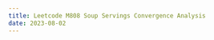 ```yaml
---
title: Leetcode M808 Soup Servings Convergence Analysis
date: 2023-08-02
---
```

<link rel="stylesheet" href="https://yjian012.github.io/Yi-blog/styles.css">
    <!--markdown-->
    <!--script src='https://polyfill.io/v3/polyfill.min.js?features=es6'/-->
    <script src='https://cdnjs.cloudflare.com/ajax/libs/jquery/3.1.1/jquery.min.js' type='text/javascript'/>
    <script src='https://cdnjs.cloudflare.com/ajax/libs/highlight.js/9.9.0/highlight.min.js' type='text/javascript'/>
    <script src='https://cdnjs.cloudflare.com/ajax/libs/showdown/1.6.2/showdown.min.js' type='text/javascript'/>
    <link href='https://cdnjs.cloudflare.com/ajax/libs/highlight.js/9.9.0/styles/default.min.css' id='markdown' rel='stylesheet'/>
    
    <!--markdown then mathjax-->
    <script>
        function loadScript(src){
          return new Promise(function(resolve, reject){
            let script = document.createElement(&#39;script&#39;);
            script.src = src;
            script.onload = () =&gt; resolve(script);
            script.onerror = () =&gt; reject(new Error(`Script load error for ${src}`));
            document.head.append(script);
          });
        }
        loadScript(&quot;https://yjian012.github.io/Yi-blog/markdown-highlight-in-blogger.js&quot;).then(script=&gt;loadScript(&quot;https://yjian012.github.io/Yi-blog/scripts.js&quot;));
      //https://mxp22.surge.sh/markdown-highlight-in-blogger.js
    </script>
<pre>M808 description:
<blockquote>
  There are two types of soup: type A and type B. Initially, we have $n$ ml of each type of soup. There are four kinds of operations:
   1. Serve 100 ml of soup A and 0 ml of soup B,
   2. Serve 75 ml of soup A and 25 ml of soup B,
   3. Serve 50 ml of soup A and 50 ml of soup B, and
   4. Serve 25 ml of soup A and 75 ml of soup B.
  When we serve some soup, we give it to someone, and we no longer have it. Each turn, we will choose from the four operations with an equal probability 0.25. If the remaining volume of soup is not enough to complete the operation, we will serve as much as possible. We stop once we no longer have some quantity of both types of soup.
  Note that we do not have an operation where all 100 ml's of soup B are used first.
  Return the probability that soup A will be empty first, plus half the probability that A and B become empty at the same time. Answers within $10^{-5}$ of the actual answer will be accepted.

Constraints:
  $0<=n<=10^9$</blockquote>
</pre>
<pre>
It's not difficult to find the algorithm, if one notices the recursive nature of the problem: State $(A,B) \rightarrow (A-100,B)$ or $(A-75,B-25)$ or $(A-50,B-50)$ or $(A-25,B-75)$.
But the upper bound of $n$ is $10^9$. Are we supposed to build a $10^9$ by $10^9$ table? How much time would that take?

It's easy to see that we can simplify the conditions a little bit. Apparently if the quantity is not a multiple of 25, the situation is the same as when the quantity is the next multiple of 25. So let's convert $n$ to the ceiling of its ratio to 25.
Now we can change the 4 operations to: $(m,n) \rightarrow (m-4,n-0)$ or $(m-3,n-1)$ or $(m-2,n-2)$ or $(m-1,n-3)$.
So it's easy to tell that the probability to win from the state $(m,n)$ is, $p(m,n)=\frac{1}{4}(p(m-4,n-0)+p(m-3,n-1)+p(m-2,n-2)+p(m-1,n-3))$.
The base cases are, $p(m,n)=\begin{cases} 0 & \text{if $m>0,n\leq0$}\\ 1 & \text{if $m\leq 0,n>0$}\\ 0.5 & \text{if $m\leq 0,n\leq 0$}\end{cases}$.

We could apply this subroutine recursively until we reach one of the base cases, but that would be very inefficient. The first important thing is we should memoize the intermediate results. We can do that in multiple ways. I chose the bottom up approach, i.e. just build the entire table. And since the conditions don't change, once I have the table, I can simply take a value from the table for any input.

But still, that would be a $4\times 10^7$ by $4\times 10^7$ table. Can we do better than that?
Here's the second crucial thing to notice: The larger $n$ is, the higher the probability that soup A will be empty first becomes, because there's a higher chance that we will serve more soup A than soup B in each step, we would expect soup A to decrease faster than soup B. If it keeps increasing, we can stop at the $n$ such that $p(n,n)>1-10^{-5}$, because for larger inputs, the difference between the result and 1 is always less than $10^{-5}$, so we can simply return 1!

The following program, which I submitted, is based on this intuition. It took 0ms, pretty fast.
</pre>
<pre class="markdown">
```cpp
vector&lt;vector&lt;double>> tab;
bool first=true;
int oneTh=INT_MAX;
double check(int i,int j){
    if(i&lt;0) return (1.0+(j>=0))/2;
    if(j&lt;0) return 0;
    return tab[i][j];
}
double avg(int i,int j){
    if(i==-1){if(j==-1) return 0.5;return 1.0;}
    if(j==-1) return 0.0;
    return 0.25*(check(i-4,j)+check(i-3,j-1)+check(i-2,j-2)+check(i-1,j-3));
}
void init(){
    first=false;
    for(int n=1;n&lt;=40000000;++n){
        for(int i=0;i&lt;n-1;++i) tab[i].emplace_back(avg(i,n-1));
        if(1.0-avg(n-1,n-1)&lt;0.00001){oneTh=n;break;}
        vector&lt;double> tmp;
        for(int i=0;i&lt;n;++i) tmp.emplace_back(avg(n-1,i));
        tab.emplace_back(move(tmp));
        // cout&lt;&lt;"n="&lt;&lt;n&lt;&lt;endl;
        // for(auto& v:tab){
        //     for(auto e:v) cout&lt;&lt;e&lt;&lt;",";
        //     cout&lt;&lt;endl;
        // }
    }
}
class Solution {
public:
    double soupServings(int n) {
        if(first) init();
        if((n=(n+24)/25)>=oneTh) return 1.0;
        if(n==0) return 0.5;
        return tab[n-1][n-1];
    }
};
```
</pre>
<pre>
(In the submission page, all the sample submissions that take less than 100ms use some magic number like "if(n>5000)" or "if(n>10000)", but the threshold could be easily determined during the computation.)
</pre>
<pre>
The main reason for this article is not about the program, so let's go back to the assumption. The assumption is based on our intuition, but can we prove it rigorously? Let's think about it!
The editorial of that problem on leetcode demonstrates the law of large numbers. But the fact that the probability converges to 1 doesn't justify the statement that after we first encounter a value $\geq 1-0.00001$, all the values afterwards satisfy it too.
Consider the function $f(x)=e^{-x/100}\cos^2(x/100)$. We know that it converges to 0 as $x\rightarrow\infty$, but that doesn't mean that we can stop when we encounter a value less than the criterion for the first time, because the values will keep increasing and decreasing alternately! So what we really need is a proof that it increases monotonically, or an upper bound such that even if it starts to increase again, it will never exceed the upper bound.

The probabilities that we calculate form a table, which we can represent as a grid graph. To make it easier to see, let's rotate it by $45^{\circ}$:
</pre>
![image](M808. Soup Servings graph1.png)
<pre>
The value at each cell is the average of another 4 cells, and if the cells are outside the grid, the value is 0 or 1 or 0.5 respectively in the regions shown on the figure:
</pre>
![image](M808. Soup Servings graph2.png)
<pre>
(From here, immediately we find two optimizations to our program: First, it's unnecessary to calculate half of the numbers in the grid. Because we only need the values at $(n,n)$, all the elements that we'll ever use are either in $(odd,odd)$ cells or $(even,even)$ ones. Second, we only need one layer of the values to construct the next layer. So instead of saving the entire table, we could just use two vectors to store the current layer and the next layer, which saves a lot of space. That will do for all odd $n$s, then we do the same to fill in all the even ones. Another possible optimization is, to find the last $p(n,n)$, we just need the values of the cells between these two lines, so we can start to shrink the vectors after half way through, which cuts the space complexity by half again. But that's only if we already know the last value of $n$, and it's probably going to be a little more complicated to implement.)

(From here on, "next layer" means two rows downwards, e.g. from coordinate (1,1) to (3,3) is one layer down.)

What we want is, a proof that the values at the cells in the middle increases monotonically as it goes downward, or an upper bound of those values as a function of the number of steps.

Since we've seen the law of large numbers, maybe we can continue on that path?
The central limit theorem states that with i.i.d variables, their average will converge to normal distribution.
The problem can be seen as a random walk: We start at the origin, each time we may take 1 step left, or no move, or 1 step right, or 2 steps right, each with probability 1/4, and we want to find out the probability that we are at location $l$ after $n$ steps. It's easy to find the expectation of the variables $\mu_0=(-1+0+1+2)/4=1/2$, and the variance $\sigma_0^2=(1+0+1+4)/4 - 1/4=5/4$.

If we start from $(n,n)$, we will move out of the grid in at most $\frac{n}{2}$ steps. By then, the range of our final location is $[-\frac{n}{2},n]$. The expectation of the summation is $\mu=\frac{n}{4}$. Let's show them on the figure:
</pre>
![image](M808. Soup Servings graph3.png)
<pre>
If you're thinking "wait a minute - once we reach either one of the boundaries, we can't keep going, so how can we map the probability distribution along the boundaries to the line?", that's good thinking! Because indeed, it's not a one on one map. But we only cares about the summation of the probabilities, and notice that if our final location is in the 0 or 1 region, we must have come through the corresponding boundary, and if we come through either one of the boundaries, we won't be able to leave that region. That means, the summation of the probabilitese from $-\frac{n}{2}$ to 0 and from 0 to $n$ corresponds to the probability of B empty and A empty respectively. There is a discrepancy, though, because if we reach the first 3 rows inside the grid, we may enter the 0.5 region. But as $n$ increases, that probability converges to zero.

So, let's compute the probability distribution of our final location on that horizontal line. The central limit theorem states that the probability distribution should converge to a normal distribution with expectation  $\mu=\frac{n}{4}$ and variance $\sigma^2=\frac{5n}{8}$. The probability of A empty is
$$P=1-\int_{-\infty}^0 \mathcal{N}\left(\frac{n}{4},\sqrt{\frac{5n}{8}}\right) dx$$
We can manipulate the variable a little to convert it to an integration on the standard normal distribution:
$$P=1-\sqrt{\frac{5n}{8}}\int_{-\infty}^{-\frac{n}{4}\sqrt{\frac{8}{5n}}} \mathcal{N}(0,1) dx$$
$$=1-\sqrt{\frac{5n}{8}}\frac{1+\text{erf}(-\sqrt{\frac{n}{20}})}{2}$$

Now we can easily find out the threshold based on this approximation, in one line:
</pre>
<pre class="markdown">
```cpp
    for(int i=1;i&lt;2000;++i) if((1+erf(-sqrt(i/20.0)))*sqrt(5*i/32.0)&lt;0.00001) {cout&lt;&lt;"i="&lt;&lt;i;break;}
```
</pre>
<pre>
We get $i=230$, which corresponds to an original value of $230\times 25=5750$.
The threshold I got from my program is $oneTh=179$, which corresponds to an original value of $4475$.
How close is this approximation? Let's find out the differences:
</pre>
<pre class="markdown">
```cpp
    for(int i=1;i&lt;tab.size();++i) cout&lt;&lt;setw(8)&lt;&lt;tab[i][i]&lt;&lt;" - "&lt;&lt;setw(8)&lt;&lt;(f=1-(1+erf(-sqrt(i/20.0)))*sqrt(5*i/32.0))&lt;&lt;" = "&lt;&lt;setw(8)&lt;&lt;tab[i][i]-f&lt;&lt;endl;
```
</pre>
<pre>
Output:
   0.625 - 0.702813 = -0.0778132
 0.65625 -    0.634 = 0.0222501
 0.71875 - 0.600243 = 0.118507
0.742188 - 0.583299 = 0.158888
0.757812 - 0.576178 = 0.181635
0.785156 - 0.575349 = 0.209808
0.796875 - 0.578759 = 0.218116
0.817871 - 0.585105 = 0.232766
0.827637 - 0.593511 = 0.234126
0.844849 - 0.603362 = 0.241487
0.852173 - 0.614214 = 0.237959
0.866699 - 0.625739 =  0.24096
0.872559 -  0.63769 = 0.234868
0.884827 - 0.649881 = 0.234946
0.889633 - 0.662167 = 0.227466
0.900076 - 0.674438 = 0.225637
0.904058 - 0.686609 =  0.21745
0.913005 - 0.698613 = 0.214392
0.916344 -   0.7104 = 0.205944
0.924045 - 0.721932 = 0.202114
 0.92687 - 0.733179 =  0.19369
0.933526 - 0.744121 = 0.189404
 0.93593 - 0.754743 = 0.181187
0.941703 - 0.765035 = 0.176668
0.943762 - 0.774991 = 0.168771
0.948783 - 0.784609 = 0.164174
0.950555 - 0.793889 = 0.156667
0.954934 - 0.802832 = 0.152102
0.956464 - 0.811443 = 0.145021
0.960291 - 0.819727 = 0.140564
0.961618 -  0.82769 = 0.133927
0.964968 -  0.83534 = 0.129628
0.966121 - 0.842684 = 0.123438
0.969061 -  0.84973 = 0.119331
0.970066 - 0.856487 = 0.113579
0.972648 - 0.862964 = 0.109684
0.973525 - 0.869169 = 0.104356
0.975797 - 0.875113 = 0.100684
0.976565 - 0.880803 = 0.0957618
0.978566 - 0.886249 = 0.0923166
0.979239 -  0.89146 = 0.0877792
0.981004 - 0.896444 = 0.0845595
0.981595 - 0.901211 = 0.0803844
0.983153 - 0.905767 = 0.0773854
0.983673 - 0.910123 = 0.0735498
0.985049 - 0.914285 = 0.0707642
0.985506 - 0.918261 = 0.0672452
0.986724 -  0.92206 = 0.0646639
0.987127 - 0.925688 = 0.0614394
0.988204 - 0.929152 = 0.0590524
 0.98856 -  0.93246 = 0.0561005
0.989515 - 0.935617 = 0.0538971
0.989829 - 0.938631 = 0.0511974
0.990675 - 0.941508 = 0.0491667
0.990953 - 0.944253 = 0.0466995
0.991703 - 0.946872 = 0.0448306
0.991949 - 0.949371 = 0.0425775
0.992614 - 0.951755 = 0.0408595
0.992832 - 0.954029 = 0.0388033
0.993423 - 0.956197 = 0.0372257
0.993616 - 0.958266 = 0.0353502
0.994141 - 0.960238 = 0.0339031
0.994312 - 0.962119 = 0.0321933
0.994779 - 0.963912 = 0.0308669
 0.99493 - 0.965622 = 0.0293089
0.995346 - 0.967251 = 0.0280942
 0.99548 - 0.968805 = 0.0266751
 0.99585 - 0.970286 = 0.0255634
0.995969 - 0.971698 = 0.0242713
0.996298 - 0.973043 = 0.0232546
0.996404 - 0.974325 = 0.0220786
0.996697 - 0.975547 = 0.0211493
0.996791 - 0.976712 = 0.0200793
0.997052 - 0.977821 = 0.0192303
0.997136 - 0.978879 = 0.018257
0.997368 - 0.979886 = 0.0174819
0.997443 - 0.980846 = 0.0165967
 0.99765 - 0.981761 = 0.0158893
0.997716 - 0.982632 = 0.0150846
0.997901 - 0.983462 = 0.0144392
 0.99796 - 0.984252 = 0.0137078
0.998125 - 0.985006 = 0.0131192
0.998177 - 0.985723 = 0.0124545
0.998324 - 0.986406 = 0.011918
0.998371 - 0.987057 = 0.0113141
0.998502 - 0.987677 = 0.0108252
0.998544 - 0.988268 = 0.0102766
0.998661 -  0.98883 = 0.00983115
0.998699 - 0.989366 = 0.00933291
0.998803 - 0.989876 = 0.00892724
0.998836 - 0.990362 = 0.00847478
 0.99893 - 0.990824 = 0.00810543
0.998959 - 0.991265 = 0.00769461
0.999043 - 0.991684 = 0.0073584
0.999069 - 0.992084 = 0.00698545
0.999144 - 0.992464 = 0.00667947
0.999167 - 0.992826 = 0.00634094
0.999234 - 0.993171 = 0.00606255
0.999255 -   0.9935 = 0.0057553
0.999314 - 0.993812 = 0.00550206
0.999333 -  0.99411 = 0.00522323
0.999386 - 0.994393 = 0.00499291
0.999403 - 0.994663 = 0.00473991
0.999451 -  0.99492 = 0.00453047
0.999466 - 0.995165 = 0.00430092
0.999508 - 0.995398 = 0.00411051
0.999522 - 0.995619 = 0.00390226
 0.99956 -  0.99583 = 0.00372917
0.999572 - 0.996031 = 0.00354026
0.999606 - 0.996223 = 0.00338295
0.999616 - 0.996405 = 0.0032116
0.999647 - 0.996578 = 0.00306864
0.999656 - 0.996743 = 0.00291323
0.999684 -   0.9969 = 0.00278334
0.999692 -  0.99705 = 0.0026424
0.999717 - 0.997192 = 0.0025244
0.999724 - 0.997328 = 0.00239658
0.999746 - 0.997457 = 0.00228939
0.999753 - 0.997579 = 0.00217349
0.999772 - 0.997696 = 0.00207614
0.999779 - 0.997808 = 0.00197105
0.999796 - 0.997913 = 0.00188264
0.999802 - 0.998014 = 0.00178736
0.999817 -  0.99811 = 0.00170708
0.999822 - 0.998202 = 0.0016207
0.999836 - 0.998288 = 0.0015478
0.999841 - 0.998371 = 0.0014695
0.999853 -  0.99845 = 0.00140331
0.999857 - 0.998525 = 0.00133233
0.999868 - 0.998596 = 0.00127225
0.999872 - 0.998664 = 0.00120791
0.999882 - 0.998729 = 0.00115337
0.999885 -  0.99879 = 0.00109505
0.999894 - 0.998849 = 0.00104556
0.999897 - 0.998904 = 0.000992697
0.999905 - 0.998957 = 0.000947776
0.999908 - 0.999008 = 0.000899868
0.999915 - 0.999056 = 0.000859103
0.999917 - 0.999101 = 0.000815685
0.999924 - 0.999145 = 0.000778694
0.999926 - 0.999186 = 0.000739347
0.999932 - 0.999226 = 0.000705783
0.999933 - 0.999263 = 0.000670127
0.999939 - 0.999299 = 0.000639675
 0.99994 - 0.999333 = 0.000607365
0.999945 - 0.999365 = 0.000579738
0.999946 - 0.999396 = 0.00055046
0.999951 - 0.999425 = 0.000525398
0.999952 - 0.999453 = 0.000498869
0.999956 -  0.99948 = 0.000476135
0.999957 - 0.999505 = 0.000452098
 0.99996 - 0.999529 = 0.000431477
0.999961 - 0.999552 = 0.000409699
0.999964 - 0.999573 = 0.000390995
0.999965 - 0.999594 = 0.000371264
0.999968 - 0.999614 = 0.0003543
0.999969 - 0.999632 = 0.000336424
0.999971 -  0.99965 = 0.00032104
0.999972 - 0.999667 = 0.000304845
0.999974 - 0.999683 = 0.000290893
0.999975 - 0.999699 = 0.000276222
0.999977 - 0.999713 = 0.00026357
0.999977 - 0.999727 = 0.000250279
0.999979 -  0.99974 = 0.000238807
 0.99998 - 0.999753 = 0.000226767
0.999981 - 0.999765 = 0.000216365
0.999982 - 0.999776 = 0.000205459
0.999983 - 0.999787 = 0.000196027
0.999984 - 0.999798 = 0.000186147
0.999985 - 0.999807 = 0.000177596
0.999985 - 0.999817 = 0.000168647
0.999986 - 0.999826 = 0.000160895
0.999987 - 0.999834 = 0.000152789
0.999988 - 0.999842 = 0.00014576
0.999988 -  0.99985 = 0.000138418
0.999989 - 0.999857 = 0.000132047
0.999989 - 0.999864 = 0.000125396

Indeed, the numeric evidence of convergence is very convincing.

But wait a minute... Does this count as a proof? Is it rigorous?

The simple answer is, no.
Because we can tell that it converges to normal distribution as $n$ goes to infinity, but we still don't know how fast it converges to that! We can tell that for the normal distribution we can stop at a certain $n$, but we don't have proof that the normal distribution is close enough to the actual distributon!
Wikipedia states that
<blockquote>If the third central moment $E[(X_1-\mu)^3]$ exists and is finite, then the speed of convergence is at least on the order of $1/\sqrt{n}$ (see Berry–Esseen theorem). Stein's method can be used not only to prove the central limit theorem, but also to provide bounds on the rates of convergence for selected metrics.</blockquote>
Apparently the third central moment is finite for our distribution, but a convergence speed of $1/\sqrt{n}$ is too slow for our problem. The criterion is $10^{-5}$, that would require $10^{10}$ steps, which corresponds to $n=2\times 10^{10}$, larger than the maximum of the constraint! I haven't looked into this "Stein's method", I wonder if it provides a higher lower bound on the speed. Also notice that, we not only need to bound the difference between the probability densities, we also need to bound the difference between the cumulative distribution function, since what we need is the value of the integration. 

We can also tell that the value approximated by normal distribution seems to be a lower bound of the actual value, except for the first one. But unless we can prove it, it's just an observation.

What if we don't use an approximation? What if we just sum up the discrete probabilities?
If we use the recursive relationship twice, we get:
$p(m,n)=\frac{1}{4}(p(m-4,n)+p(m-3,n-1)+p(m-2,n-2)+p(m-1,n-3))$
$=\left(\frac{1}{4}\right)^2(p(m-8,n)+2p(m-7,n-1)+3p(m-6,n-2)+4p(m-5,n-3)+3p(m-4,n-4)+2p(m-3,n-5)+p(m-2,n-6))$
And the pattern continues. The coefficients goes like this:
               1   1   1   1
           1   2   3   4   3   2   1
        1  3   6   10  12  12  10  6   3   1
    1   4  10  20  31  40  44  40  31  20  10  4  1
(more rows up to the 11th:
1,5,15,35,65,101,135,155,155,135,101,65,35,15,5,1,
1,6,21,56,120,216,336,456,546,580,546,456,336,216,120,56,21,6,1,
1,7,28,84,203,413,728,1128,1554,1918,2128,2128,1918,1554,1128,728,413,203,84,28,7,1,
1,8,36,120,322,728,1428,2472,3823,5328,6728,7728,8092,7728,6728,5328,3823,2472,1428,728,322,120,36,8,1,
1,9,45,165,486,1206,2598,4950,8451,13051,18351,23607,27876,30276,30276,27876,23607,18351,13051,8451,4950,2598,1206,486,165,45,9,1,
1,10,55,220,705,1902,4455,9240,17205,29050,44803,63460,82885,100110,112035,116304,112035,100110,82885,63460,44803,29050,17205,9240,4455,1902,705,220,55,10,1,
1,11,66,286,990,2882,7282,16302,32802,59950,100298,154518,220198,291258,358490,411334,440484,440484,411334,358490,291258,220198,154518,100298,59950,32802,16302,7282,2882,990,286,66,11,1,)

On each row, each number is the sum of 4 numbers of the previous row: 2 position to the left of the one above it, 1 position to the left, directly above it, and one to the right, and if it goes out of the boundary, it's considered 0.
Over all, there's an extra coefficient of $\frac{1}{4^t}$ to normalize the probability to one.
Each row has one more element on the left and two more on the right. The vertical line in our figure corresponds to the vertical line of {1,3,10,31...}. If we take the 4th layer of the even cells (coordinate (8,8) in the table below) as an example, the total probability is
$$\frac{1}{4^4}(31\times 0.5 + 40 + 44 + 40 + 31 + 20 + 10 + 4 + 1)=0.802734375$$
(For odd layers, it will recurse back to the row above the line in the figure, so there will be 3 elements multiplied by 0.5. Just a little more complicated.)
This is larger the actual result 0.796875. The reason is simple: When we enter the 0 region, there's a chance that we land at the boundary (coordinate (4,-1)), then there's a 1/4 chance that we enter 0.5, which is impossible since we should already stop once we're outside the grid. There are 3 ways to get to that cell, this gives an extra value of $0.5(3\times \frac{1}{4^3} \times \frac{1}{4})$. Removing this discrepancy gives the correct result.
But as $n$ increases, the discrepancy should converge to 0 exponentially.
So, if we can prove that the sum of the numbers before the middle line converges to zero monotonically, then we're done.
The first few sums are
$$(1 + 0.5)/4 =0.375$$
$$(1+2+3\times 0.5)/4^2=0.28125$$
$$(1+3+6+10\times 0.5)/4^3=0.234375$$
$$(1+4+10+20+31\times 0.5)/4^4=0.197265625$$
If we can find a closed form of this summation, it would be very helpful.
It's easy to find the equation for the first 4 terms from the recurrence relationship. The first is always 1, the second is $t$, the third is $1+\dots+t = t(t+1)/2$, the fourth is $t(t+1)(t+2)/6$ based on the fact $f_4(t)-f_4(t-1)=t(t+1)/2$, the fifth has this recurrence relation $f_5(t)-f_5(t-1)=(t-1)(t^2+4t+6)/6$ and increases as $t^4/24$. So in general, the $k$th term is a polynomial of degree $k-1$ where the coefficient of the leading term is $\frac{1}{(k-1)!}$. It's quite similar to the binomial coefficients, just more complicated. Maybe the techniques to bound <a href="https://mathoverflow.net/questions/17202/sum-of-the-first-k-binomial-coefficients-for-fixed-n">the partial sum of binomial coefficients</a> can be applied here, too. We're basically trying to bound the sum of the first $t+1$ (or $t+2$ for odd layers) terms of these unnamed coefficients, where the length of the row is $3t+1$. Based on the fact that it's less than the Gaussian distribution approximation, maybe the <a href="https://en.wikipedia.org/wiki/Chernoff_bound">Chernoff bound</a> can be applied here, too. This seems to be the most promising direction. I'll take a look at these when I have more time...
</pre>
<pre id="230803">
[2023 08 03 update]

I figured out how to prove the upper bound after giving it a litte more thought!
So, basically the idea is (Thanks to <a href="https://leetcode.com/problems/soup-servings/editorial/comments/1998619">user2575jO on leetcode</a>), we can write one step as two steps merged together: choosing from $\{-1,0,1,2\}$ each with $p=1/4$ is equivalent to first choosing from $\{0,2\}$ with $p=1/2$ and then choosing from $\{-1,0\}$ with $p=1/2$, then add the result together. The distributions are exactly the same.
Now if we move $t$ steps, the probability that we're at a location $\leq 0$ is
$$P(t)=\frac{1}{4^t}\sum_{l=0}^t\left(\binom t l\sum_{r=0}^{l/2}\binom t r\right)$$
where $l$ is the number of $-1$ moves and $r$ is the number of $+2$ moves. $l$ can be from 0 to $t$, and $r$ must be between $0$ and $\frac{l}{2}$, so that the final location $-l+2r\leq 0$.

Knowing that $r\leq \frac{t}{2}$, we can apply the Chernoff bound directly (with $p=\frac{1}{2}$):
$$Pr\left(r&lt;\frac{l}{2}\right)=Pr\left(r&lt;\frac{t}{2}-\left(\frac{t}{2}-\frac{l}{2}\right)\right)\leq\exp{\left(-2t\left(\frac{\frac{t}{2}-\frac{l}{2}}{t}\right)^2\right)}$$
$$Pr\left(r&lt;\frac{l}{2}\right)\leq\exp{\left(-\frac{(t-l)^2}{2t}\right)}$$

Replace $2^{-t}\sum_{r=0}^{l/2}\binom t r$ with the upper bound above, now we have
$$P(t)\leq 2^{-t}\sum_{l=0}^t\binom t l\exp{\left(-\frac{(t-l)^2}{2t}\right)}$$
To simplify this expression, noticing the binomial coefficient, we really want to write the last term as a power of $l$. Let's expand it:
$$P(t)\leq 2^{-t}\sum_{l=0}^t\binom t l\exp{\left(-\frac{t^2-2lt+l^2}{2t}\right)}=2^{-t}e^{-t/2}\sum_{l=0}^t\binom t l e^l e^{-\frac{l^2}{2t}}$$
We are almost there, except for the annoying $e^{-\frac{l^2}{2t}}$ term. It's a normal distribution, centered at 0. If we can bound it by some function like $a e^{-bl}$, then we can write the term as a power of $l$. And that seems doable!
$$e^{-\frac{l^2}{2t}}\leq ae^{-bl}$$
$$e^{-\frac{l^2}{2t}+bl}\leq a$$
$$e^{-\frac{1}{2t}(l-bt)^2+b^2t/2}\leq a$$
If we choose $a=e^{b^2t/2}$, the inequality is always true. Apply this inequality with an arbitrary $b$, we get
$$P(t)\leq 2^{-t}e^{-t/2}\sum_{l=0}^t\binom t l e^l e^{b^2t/2} e^{-bl}$$
$$=2^{-t}e^{-t/2}e^{b^2t/2}\sum_{l=0}^t\binom t l e^l e^{-bl}$$
$$=2^{-t}e^{\frac{b^2-1}{2}t}\left(1+e^{1-b}\right)^t$$
$$=\left(\frac{1}{2}\left(e^{\frac{b^2-1}{2}}+e^{\frac{(b-1)^2}{2}}\right)\right)^t$$
Now we want to choose a $b$ to minimize this expression. Taking the derivative and we find this equation
$$be^{b-1}+b-1=0$$
Solving it numerically, we find
$$b=0.598942$$
Putting it back to the inequality above, we get
$$P(t)\leq 0.9047174^t$$
The threshold is at
$$0.9047174^t=10^{-5}$$
$$t=114.97\dots$$
Remember that $t$ is the number of steps, so this corresponds to $n=2t=230$, the same result as the Gaussian approximation above! (Probably not a coincidence, because even though they are very different for small $n$s, when I change $10^{-5}$ to $5\times 10^{-6}$, they still give the same result $n=244$. I think this has the same asymptotic behavior as the Gaussian approximation.) But this time the bound is proved.

(The $l$ should be replaced by $l+1$ or $l+2$ somewhere, because the value in the middle is 0.5, not 1, and in odd layers it recurses back to the layer of three 0.5s, so we must shift it one more step. But these are just small details, it shouldn't change the answer by much...)

[update end]
</pre>
<pre>
What else can we do, then? In the previous calculations, we're trying to find an upper bound. If we have an upper bound, we can use that to estimate where to stop, e.g. if we can prove that the normal distribution is an upper bound, we cau use the threshold $n=230$. But if we can prove the monotonicity, we can use the threshold at exactly where the value exceeds the criterion i.e. $n=179$, which is a stronger statement.

Let's go back to the grid, maybe.
The proof would be trivial if all the values increase monotonically along any vertical line. But unfortunately that is not the case. The elements in the top $10 \times 10$ grid are

     0.625,      0.75,     0.875,         1,         1,         1,         1,         1,         1,         1,
       0.5,     0.625,      0.75,   0.90625,    0.9375,   0.96875,         1,         1,         1,         1,
     0.375,       0.5,   0.65625,    0.8125,     0.875,    0.9375,  0.976562,  0.984375,  0.992188,         1,
      0.25,   0.40625,    0.5625,   0.71875,    0.8125,  0.890625,    0.9375,  0.960938,  0.984375,  0.994141,
   0.15625,    0.3125,   0.46875,     0.625,  0.742188,  0.828125,  0.890625,    0.9375,  0.966797,  0.980469,
     0.125,      0.25,     0.375,   0.53125,   0.65625,  0.757812,   0.84375,  0.902344,    0.9375,  0.960938,
   0.09375,    0.1875,  0.304688,  0.453125,  0.578125,    0.6875,  0.785156,  0.851562,  0.900391,  0.941406,
    0.0625,  0.140625,      0.25,  0.382812,       0.5,  0.617188,   0.71875,  0.796875,  0.863281,  0.912109,
 0.0390625,  0.109375,  0.203125,    0.3125,  0.429688,  0.546875,  0.652344,  0.742188,  0.817871,   0.87207,
   0.03125, 0.0859375,   0.15625,  0.253906,  0.367188,  0.480469,  0.585938,  0.683594,  0.763672,  0.827637,
   
The diagonal line is indeed increasing, but the third diagonal line has elements 0.875, 0.90625, 0.875, 0.890625, 0.890625, 0.902344, 0.900391, 0.912109... which increases and decreases alternately. And that is not the only diagonal line that shows this behavior. Let's take the 5th diagonal line as an example, the first few elements are

       1,       1,0.984375,0.984375,0.980469,0.980469,0.978516,0.979492,0.978271,0.979492,
0.979004,0.980286,0.980179,0.981461,0.981567,0.982796, 0.98303, 0.98418,0.984484,0.985547,
0.985884,0.986855,0.987203,0.988086, 0.98843,0.989229, 0.98956,0.990281,0.990595,0.991244,
0.991538, 0.99212,0.992393,0.992915,0.993167,0.993635,0.993865,0.994284,0.994495, 0.99487,
0.995062,0.995397,0.995572,0.995872, 0.99603,0.996298,0.996441,0.996681, 0.99681,0.997024,

It's not easy to tell if it increases or decreases. Let's see their differences:

           0,   -0.015625,           0, -0.00390625,           0, -0.00195312, 0.000976562,  -0.0012207,   0.0012207,-0.000488281,
  0.00128174,-0.000106812,  0.00128174, 0.000106812,  0.00122833, 0.000234604,  0.00115013, 0.000303984,  0.00106215, 0.000337005,
 0.000971675, 0.000347495, 0.000883162, 0.000343844, 0.000799075, 0.000331543, 0.000720632, 0.000314187,  0.00064834,  0.00029413,
 0.000582274, 0.000272915, 0.000522257, 0.000251551,  0.00046797,  0.00023068, 0.000419023, 0.000210703, 0.000374994, 0.000191853,

It alternates for about 12 times, then it keeps increasing.
Remembering that there are two independent sets of layers, we should find the differences within each set. The differences within the odd layers are

   -0.015625, -0.00390625, -0.00195312,-0.000244141, 0.000732422,  0.00117493,  0.00138855,  0.00146294,  0.00145411,  0.00139916,
  0.00131917,  0.00122701,  0.00113062,  0.00103482,  0.00094247,  0.00085519, 0.000773808, 0.000698651, 0.000629726, 0.000566848,
  
and the even layers

   -0.015625, -0.00390625,-0.000976562,           0, 0.000793457,  0.00117493,  0.00133514,  0.00138474,  0.00136614,  0.00130868,
  0.00123066,  0.00114292,  0.00105218, 0.000962528, 0.000876404, 0.000795173, 0.000719521, 0.000649703, 0.000585698, 0.000527314,

Now they no longer alternate.
Is it possible to prove that it can only decrease for a finite amount of times before it starts to increase monotonically?
Let's take a look at a diagonal line that's further away. Here are the differences of the elements on the 10th diagonal:
odd layers:
           0,-0.000488281,-0.000488281,-0.000366211,-0.000267029,-0.000171661,-9.20296e-05, -3.0756e-05,   1.508e-05, 4.81904e-05,
 7.11586e-05, 8.62759e-05, 9.54153e-05, 0.000100072, 0.000101421, 0.000100375,  9.7634e-05, 9.37348e-05,  8.9083e-05, 8.39835e-05,
even layers:
           0,-0.000366211,-0.000427246,-0.000335693,-0.000244141,-0.000161171,-9.08375e-05,-3.57032e-05, 5.90086e-06, 3.63067e-05,
  5.7715e-05, 7.20862e-05, 8.10546e-05, 8.59372e-05, 8.77771e-05, 8.73906e-05, 8.54098e-05, 8.23208e-05, 7.84945e-05, 7.42116e-05,

It seems that the further away from the middle, the more times it would decrease.

Let's see if we can find out more about this pattern! In the following two figures (first the odd layers, second the even layers), a cell $(m,n)$ is a black square if $p(m,n)-p(m-2,n-2)$ is negative, a white square if positive, and a dash if zero.
</pre>
![image](M808. Soup Servings diagonal decrease odd layers.PNG)
![image](M808. Soup Servings diagonal decrease even layers.PNG)
<pre>
There is definitely a pattern here. The boundary between increasing cells and decreasing cells shifts further and further away from the middle diagonal line. If this can be proved, then it's obvious that the diagonal line doesn't have decreasing cells. But I haven't found a proof of that.

How about we consider something more solid - something that we can actually prove?
If we look at the table again, it's easy to see that the values increase rightward and decrease downward. Can we do better than that?
It's easy to see that the number on the left boundary decrease to $1/4$ of the value 4 steps (or 1 layer) above it. We can also tell that there are more and more 1s on the right boundary. Let's mark them on the figure:
</pre>
![image](M808. Soup Servings graph4.png)
<pre>
The value of the light green cell is 1/4 of the green cell, whose value is 1/4 of the deep green cell.
With the same reasoning, we can tell that there's a similar pattern on the right boundary. There is one more cell of value 1 after each layer, and also the value of the cell next to the 1 (the blue cells) increases monotonically downward. The difference between 1 and the value of the blue cell is 1/4 of the difference between 1 and the light blue cell, and the difference between 1 and and the deep blue cell is 1/4 of the previous one. So the value of the cells along this line converges to 1. By induction, it's easy to show that any cell increases value along that line downward.

So we have two lines that guarantee to increase or decrease downward. Is there a line of equal values, then? If so, any angle between the increasing line and equal line should be increasing, and the other angles should be decreasing. But the angle of the equal line depends on where the cell is, because if the cell already has value 1, the equal line is the same as the increasing line. So as the location of the cell changes from the right most to the left most, the angle between the equal line and the increasing line increases from 0 to some positive value. The two figures above seems to support this statement. If we can prove that when the cell is in the middle, the equal line always points to the lower left, then we can tell that along the middle diagonal, the value increases monotonically. 

Another thing that I noticed is, the summation of the values on the next layer is always 2.5 larger than the current layer, since all the values will appear exactly 4 time in the average, the extra 0s don't contribute, and the 1s contribute exactly $(4+3+2+1)/4=2.5$ to the summation of the next layer. I don't know how to use this fact in a proof, though.

Anyway, this summarizes my thoughts on this problem so far. If anyone finds a rigorous proof of this problem, I'd be glad to hear it!
</pre>